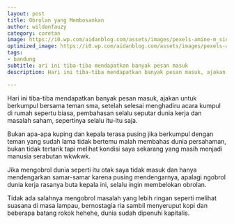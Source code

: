 ```yaml
---
layout: post
title: Obrolan yang Membosankan
author: wildanfauzy
category: coretan
image: https://i0.wp.com/aidanblog.com/assets/images/pexels-amine-m_siouri-4646677_yaqohy.jpg
optimized_image: https://i0.wp.com/aidanblog.com/assets/images/pexels-amine-m_siouri-4646677_yaqohy.jpg
tags:
- bandung
subtitle: ari ini tiba-tiba mendapatkan banyak pesan masuk
description: Hari ini tiba-tiba mendapatkan banyak pesan masuk, ajakan untuk berkumpul bersama teman sma, setelah selesai menghadiru acara kumpul di rumah sepertu biasa.

---
```


Hari ini tiba-tiba mendapatkan banyak pesan masuk, ajakan untuk berkumpul bersama teman sma, setelah selesai menghadiru acara kumpul di rumah sepertu biasa, pembahasan selalu seputar dunia kerja dan masalah saham, sepertinya selalu itu-itu saja.

Bukan apa-apa kuping dan kepala terasa pusing jika berkumpul dengan teman yang sudah lama tidak bertemu malah membahas dunia persahaman, bukan tidak tertarik tapi melihat kondisi saya sekarang yang masih menjadi manusia serabutan wkwkwk.

Jika mengobrol dunia seperti itu otak saya tidak masuk dan hanya mendengarkan samar-samar karena pusing mendengarnya, apalagi ngobrol dunia kerja rasanya buta kepala ini, selalu ingin membelokan obrolan.

Tidak ada salahnya mengobrol masalah yang lebih ringan seperti melihat suasana di masa lampau, bernostagia ria sambil menyeruput kopi dan beberapa batang rokok hehehe, dunia sudah dipenuhi kapitalis.
